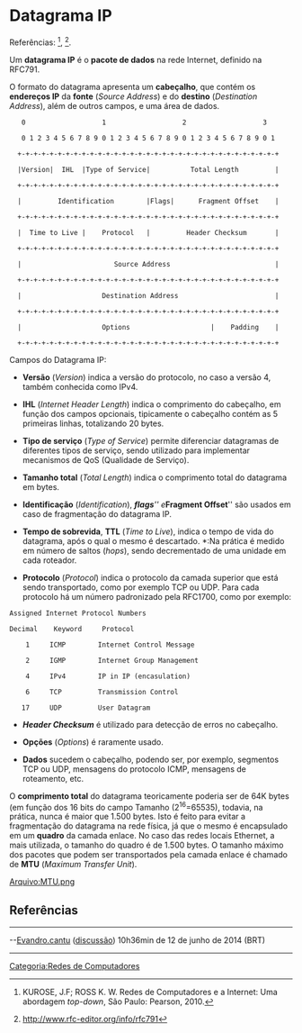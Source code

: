 # Datagrama IP

Referências: [^1], [^2].

Um **datagrama IP** é o **pacote de dados** na rede Internet, definido na RFC791.

O formato do datagrama apresenta um **cabeçalho**, que contém os **endereços IP** da **fonte** (*Source Address*) e do **destino** (*Destination Address*), além de outros campos, e uma área de dados.

`   0                   1                   2                   3   `  
`   0 1 2 3 4 5 6 7 8 9 0 1 2 3 4 5 6 7 8 9 0 1 2 3 4 5 6 7 8 9 0 1 `  
`  +-+-+-+-+-+-+-+-+-+-+-+-+-+-+-+-+-+-+-+-+-+-+-+-+-+-+-+-+-+-+-+-+`  
`  |Version|  IHL  |Type of Service|          Total Length         |`  
`  +-+-+-+-+-+-+-+-+-+-+-+-+-+-+-+-+-+-+-+-+-+-+-+-+-+-+-+-+-+-+-+-+`  
`  |         Identification        |Flags|      Fragment Offset    |`  
`  +-+-+-+-+-+-+-+-+-+-+-+-+-+-+-+-+-+-+-+-+-+-+-+-+-+-+-+-+-+-+-+-+`  
`  |  Time to Live |    Protocol   |         Header Checksum       |`  
`  +-+-+-+-+-+-+-+-+-+-+-+-+-+-+-+-+-+-+-+-+-+-+-+-+-+-+-+-+-+-+-+-+`  
`  |                       Source Address                          |`  
`  +-+-+-+-+-+-+-+-+-+-+-+-+-+-+-+-+-+-+-+-+-+-+-+-+-+-+-+-+-+-+-+-+`  
`  |                    Destination Address                        |`  
`  +-+-+-+-+-+-+-+-+-+-+-+-+-+-+-+-+-+-+-+-+-+-+-+-+-+-+-+-+-+-+-+-+`  
`  |                    Options                    |    Padding    |`  
`  +-+-+-+-+-+-+-+-+-+-+-+-+-+-+-+-+-+-+-+-+-+-+-+-+-+-+-+-+-+-+-+-+`

Campos do Datagrama IP:

- **Versão** (*Version*) indica a versão do protocolo, no caso a versão 4, também conhecida como IPv4.
- **IHL** (*Internet Header Length*) indica o comprimento do cabeçalho, em função dos campos opcionais, tipicamente o cabeçalho contém as 5 primeiras linhas, totalizando 20 bytes.
- **Tipo de serviço** (*Type of Service*) permite diferenciar datagramas de diferentes tipos de serviço, sendo utilizado para implementar mecanismos de QoS (Qualidade de Serviço).
- **Tamanho total** (*Total Length*) indica o comprimento total do datagrama em bytes.
- **Identificação** (*Identification*), ***flags**'' e***Fragment Offset**'' são usados em caso de fragmentação do datagrama IP.
- **Tempo de sobrevida**, **TTL** (*Time to Live*), indica o tempo de vida do datagrama, após o qual o mesmo é descartado. \*:Na prática é medido em número de saltos (*hops*), sendo decrementado de uma unidade em cada roteador.
- **Protocolo** (*Protocol*) indica o protocolo da camada superior que está sendo transportado, como por exemplo TCP ou UDP. Para cada protocolo há um número padronizado pela RFC1700, como por exemplo:

`Assigned Internet Protocol Numbers`  
`Decimal    Keyword     Protocol `  
`    1     ICMP        Internet Control Message       `  
`    2     IGMP        Internet Group Management    `  
`    4     IPv4        IP in IP (encasulation)               `  
`    6     TCP         Transmission Control           `  
`   17     UDP         User Datagram                  `

- ***Header Checksum*** é utilizado para detecção de erros no cabeçalho.
- **Opções** (*Options*) é raramente usado.
- **Dados** sucedem o cabeçalho, podendo ser, por exemplo, segmentos TCP ou UDP, mensagens do protocolo ICMP, mensagens de roteamento, etc.

O **comprimento total** do datagrama teoricamente poderia ser de 64K bytes (em função dos 16 bits do campo Tamanho (2<sup>16</sup>=65535), todavia, na prática, nunca é maior que 1.500 bytes. Isto é feito para evitar a fragmentação do datagrama na rede física, já que o mesmo é encapsulado em um **quadro** da camada enlace. No caso das redes locais Ethernet, a mais utilizada, o tamanho do quadro é de 1.500 bytes. O tamanho máximo dos pacotes que podem ser transportados pela camada enlace é chamado de **MTU** (*Maximum Transfer Unit*).

<a href="Arquivo:MTU.png" class="wikilink" title="Arquivo:MTU.png">Arquivo:MTU.png</a>

## Referências

<references />

------------------------------------------------------------------------

--<a href="Usuário:Evandro.cantu" class="wikilink" title="Evandro.cantu">Evandro.cantu</a> (<a href="Usuário_Discussão:Evandro.cantu" class="wikilink" title="discussão">discussão</a>) 10h36min de 12 de junho de 2014 (BRT)

------------------------------------------------------------------------

<a href="Categoria:Redes_de_Computadores" class="wikilink" title="Categoria:Redes de Computadores">Categoria:Redes de Computadores</a>

[^1]: KUROSE, J.F; ROSS K. W. Redes de Computadores e a Internet: Uma abordagem *top-down*, São Paulo: Pearson, 2010.

[^2]: <http://www.rfc-editor.org/info/rfc791>
